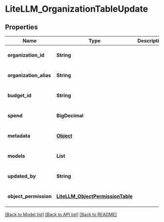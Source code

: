# LiteLLM_OrganizationTableUpdate
## Properties

| Name | Type | Description | Notes |
|------------ | ------------- | ------------- | -------------|
| **organization\_id** | **String** |  | [optional] [default to null] |
| **organization\_alias** | **String** |  | [optional] [default to null] |
| **budget\_id** | **String** |  | [optional] [default to null] |
| **spend** | **BigDecimal** |  | [optional] [default to null] |
| **metadata** | [**Object**](.md) |  | [optional] [default to null] |
| **models** | **List** |  | [optional] [default to null] |
| **updated\_by** | **String** |  | [optional] [default to null] |
| **object\_permission** | [**LiteLLM_ObjectPermissionTable**](LiteLLM_ObjectPermissionTable.md) |  | [optional] [default to null] |

[[Back to Model list]](../README.md#documentation-for-models) [[Back to API list]](../README.md#documentation-for-api-endpoints) [[Back to README]](../README.md)

